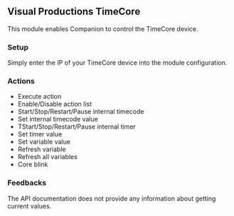 ## Visual Productions TimeCore

This module enables Companion to control the TimeCore device. 

### Setup

Simply enter the IP of your TimeCore device into the module configuration.

### Actions

- Execute action
- Enable/Disable action list
- Start/Stop/Restart/Pause internal timecode
- Set internal timecode value
- TStart/Stop/Restart/Pause internal timer
- Set timer value
- Set variable value
- Refresh variable
- Refresh all variables
- Core blink

### Feedbacks

The API documentation does not provide any information about getting current values.